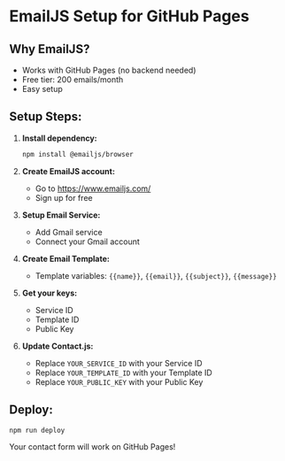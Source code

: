 # EmailJS Setup for GitHub Pages

## Why EmailJS?
- Works with GitHub Pages (no backend needed)
- Free tier: 200 emails/month
- Easy setup

## Setup Steps:

1. **Install dependency:**
   ```bash
   npm install @emailjs/browser
   ```

2. **Create EmailJS account:**
   - Go to https://www.emailjs.com/
   - Sign up for free

3. **Setup Email Service:**
   - Add Gmail service
   - Connect your Gmail account

4. **Create Email Template:**
   - Template variables: `{{name}}`, `{{email}}`, `{{subject}}`, `{{message}}`

5. **Get your keys:**
   - Service ID
   - Template ID  
   - Public Key

6. **Update Contact.js:**
   - Replace `YOUR_SERVICE_ID` with your Service ID
   - Replace `YOUR_TEMPLATE_ID` with your Template ID
   - Replace `YOUR_PUBLIC_KEY` with your Public Key

## Deploy:
```bash
npm run deploy
```

Your contact form will work on GitHub Pages!